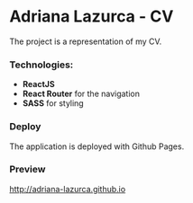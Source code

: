 # Adriana Lazurca - CV

The project is a representation of my CV.

### Technologies:

- **ReactJS**
- **React Router** for the navigation
- **SASS** for styling

### Deploy
The application is deployed with Github Pages.

### Preview

http://adriana-lazurca.github.io
